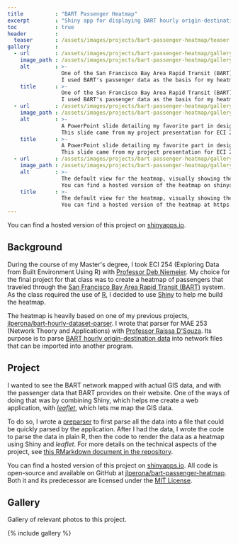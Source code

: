 ```yaml
---
title          : "BART Passenger Heatmap"
excerpt        : "Shiny app for displaying BART hourly origin-destination data."
toc            : true
header         :
  teaser       : /assets/images/projects/bart-passenger-heatmap/teaser.jpg
gallery        :
  - url        : /assets/images/projects/bart-passenger-heatmap/gallery-1.jpg
    image_path : /assets/images/projects/bart-passenger-heatmap/gallery-1.jpg
    alt        : >-
                 One of the San Francisco Bay Area Rapid Transit (BART) trains.
                 I used BART's passenger data as the basis for my heatmap.
    title      : >-
                 One of the San Francisco Bay Area Rapid Transit (BART) trains.
                 I used BART's passenger data as the basis for my heatmap.
  - url        : /assets/images/projects/bart-passenger-heatmap/gallery-2.jpg
    image_path : /assets/images/projects/bart-passenger-heatmap/gallery-2.jpg
    alt        : >-
                 A PowerPoint slide detailing my favorite part in desigining the heatmap.
                 This slide came from my project presentation for ECI 254, the class I made this heatmap for.
    title      : >-
                 A PowerPoint slide detailing my favorite part in desigining the heatmap.
                 This slide came from my project presentation for ECI 254, the class I made this heatmap for.
  - url        : /assets/images/projects/bart-passenger-heatmap/gallery-3.jpg
    image_path : /assets/images/projects/bart-passenger-heatmap/gallery-3.jpg
    alt        : >-
                 The default view for the heatmap, visually showing the distribution of passengers on the BART network.
                 You can find a hosted version of the heatmap on shinyapps.io.
    title      : >-
                 The default view for the heatmap, visually showing the distribution of passengers on the BART network.
                 You can find a hosted version of the heatmap at https://jlperona.shinyapps.io/bart-passenger-heatmap/.
---
```


You can find a hosted version of this project on [shinyapps.io](https://jlperona.shinyapps.io/bart-passenger-heatmap/).

## Background

During the course of my Master's degree, I took ECI 254 (Exploring Data from Built Environment Using R) with [Professor Deb Niemeier](https://faculty.engineering.ucdavis.edu/dniemeier/).
My choice for the final project for that class was to create a heatmap of passengers that traveled through the [San Francisco Bay Area Rapid Transit (BART)](https://www.bart.gov/) system.
As the class required the use of [R](https://www.r-project.org/), I decided to use [Shiny](https://shiny.rstudio.com/) to help me build the heatmap.

The heatmap is heavily based on one of my previous projects, [jlperona/bart-hourly-dataset-parser](https://github.com/jlperona/bart-hourly-dataset-parser).
I wrote that parser for MAE 253 (Network Theory and Applications) with [Professor Raissa D'Souza](http://mae.engr.ucdavis.edu/dsouza/).
Its purpose is to parse [BART hourly origin-destination data](https://www.bart.gov/about/reports/ridership) into network files that can be imported into another program.

## Project

I wanted to see the BART network mapped with actual GIS data, and with the passenger data that BART provides on their website.
One of the ways of doing that was by combining Shiny, which helps me create a web application, with [*leaflet*](https://rstudio.github.io/leaflet/), which lets me map the GIS data.

To do so, I wrote a [preparser](https://github.com/jlperona/bart-passenger-heatmap/tree/master/preparser) to first parse all the data into a file that could be quickly parsed by the application.
After I had the data, I wrote the code to parse the data in plain R, then the code to render the data as a heatmap using Shiny and *leaflet*.
For more details on the technical aspects of the project, see [this RMarkdown document in the repository](https://github.com/jlperona/bart-passenger-heatmap/blob/master/bart-passenger-heatmap.Rmd).

You can find a hosted version of this project on [shinyapps.io](https://jlperona.shinyapps.io/bart-passenger-heatmap/).
All code is open-source and available on GitHub at [jlperona/bart-passenger-heatmap](https://github.com/jlperona/bart-passenger-heatmap).
Both it and its predecessor are licensed under the [MIT License](https://opensource.org/licenses/MIT).

## Gallery

Gallery of relevant photos to this project.

{% include gallery %}
